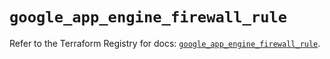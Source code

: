 # `google_app_engine_firewall_rule`

Refer to the Terraform Registry for docs: [`google_app_engine_firewall_rule`](https://registry.terraform.io/providers/hashicorp/google-beta/6.18.1/docs/resources/google_app_engine_firewall_rule).

